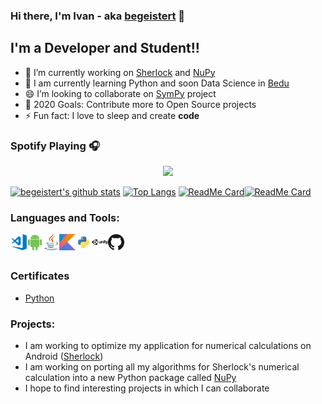 <!--
**begeistert/begeistert** is a ✨ _special_ ✨ repository because its `README.md` (this file) appears on your GitHub profile.

Here are some ideas to get you started:

- 🔭 I’m currently working on ...
- 🌱 I’m currently learning ...
- 👯 I’m looking to collaborate on ...
- 🤔 I’m looking for help with ...
- 💬 Ask me about ...
- 📫 How to reach me: ...
- 😄 Pronouns: ...
- ⚡ Fun fact: ...
-->

### Hi there, I'm Ivan - aka [begeistert](https://github.com/begeistert) 👋

## I'm a Developer and Student!!
- 🔭 I’m currently working on [Sherlock](https://github.com/begeistert/Sherlock) and [NuPy](https://github.com/begeistert/nupy)
- 🌱 I am currently learning Python and soon Data Science in [Bedu](https://bedu.org/)
- 😄 I’m looking to collaborate on [SymPy](https://github.com/sympy/sympy) project
- 🥅 2020 Goals: Contribute more to Open Source projects
- ⚡ Fun fact: I love to sleep and create **code**

### Spotify Playing 🎧

<p align="center">
  <a href="https://spotify-github-profile.vercel.app/api/view?uid=1279713513&redirect=true">
    <img src="https://spotify-github-profile.vercel.app/api/view?uid=1279713513&cover_image=true&theme=default">
  </a>
</p>

[![begeistert's github stats](https://github-readme-stats.vercel.app/api?username=begeistert&count_private=true&show_icons=true&theme=radical)](https://github.com/begeistert/github-readme-stats)
[![Top Langs](https://github-readme-stats.vercel.app/api/top-langs/?username=begeistert&layout=compact&theme=radical)](https://github.com/begeistert/github-readme-stats)
[![ReadMe Card](https://github-readme-stats.vercel.app/api/pin/?username=begeistert&repo=Sherlock&theme=radical)](https://github.com/begeistert/github-readme-stats)[![ReadMe Card](https://github-readme-stats.vercel.app/api/pin/?username=begeistert&repo=nupy&theme=radical)](https://github.com/begeistert/github-readme-stats)

### Languages and Tools:

<img align="left" alt="Visual Studio Code" width="26px" src="https://raw.githubusercontent.com/github/explore/80688e429a7d4ef2fca1e82350fe8e3517d3494d/topics/visual-studio-code/visual-studio-code.png" />
<img align="left" alt="Android" width="26px" src="https://raw.githubusercontent.com/github/explore/80688e429a7d4ef2fca1e82350fe8e3517d3494d/topics/android/android.png" />
<img align="left" alt="Java" width="26px" src="https://raw.githubusercontent.com/github/explore/80688e429a7d4ef2fca1e82350fe8e3517d3494d/topics/java/java.png" />
<img align="left" alt="Kotlin" width="26px" src="https://raw.githubusercontent.com/github/explore/80688e429a7d4ef2fca1e82350fe8e3517d3494d/topics/kotlin/kotlin.png" />
<img align="left" alt="Python" width="26px" src="https://raw.githubusercontent.com/github/explore/80688e429a7d4ef2fca1e82350fe8e3517d3494d/topics/python/python.png" />
<img align="left" alt="Unity" width="26px" src="https://raw.githubusercontent.com/github/explore/80688e429a7d4ef2fca1e82350fe8e3517d3494d/topics/unity/unity.png" />
<img align="left" alt="GitHub" width="26px" src="https://raw.githubusercontent.com/github/explore/78df643247d429f6cc873026c0622819ad797942/topics/github/github.png" />

<br/>
<br/>

### Certificates

- [Python](https://www.hackerrank.com/certificates/5ac47a508895)

### Projects:
- I am working to optimize my application for numerical calculations on Android ([Sherlock](https://github.com/begeistert/Sherlock))
- I am working on porting all my algorithms for Sherlock's numerical calculation into a new Python package called [NuPy](https://github.com/begeistert/nupy)
- I hope to find interesting projects in which I can collaborate

<!--details>
  <summary>:zap: Recent GitHub Activity</summary>
  
<!--START_SECTION:activity
1. 💪 Opened PR [#259](https://github.com/florinpop17/app-ideas/pull/259) in [florinpop17/app-ideas](https://github.com/florinpop17/app-ideas)
2. 🎉 Merged PR [#13](https://github.com/codeSTACKr/codeSTACKr/pull/13) in [codeSTACKr/codeSTACKr](https://github.com/codeSTACKr/codeSTACKr)
3. 💪 Opened PR [#13](https://github.com/codeSTACKr/codeSTACKr/pull/13) in [codeSTACKr/codeSTACKr](https://github.com/codeSTACKr/codeSTACKr)
4. 🎉 Merged PR [#12](https://github.com/codeSTACKr/codeSTACKr/pull/12) in [codeSTACKr/codeSTACKr](https://github.com/codeSTACKr/codeSTACKr)
5. 💪 Opened PR [#12](https://github.com/codeSTACKr/codeSTACKr/pull/12) in [codeSTACKr/codeSTACKr](https://github.com/codeSTACKr/codeSTACKr)
END_SECTION:activity-->

[spotify-github-profile]: https://github.com/begeistert
